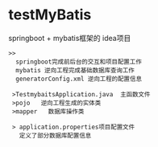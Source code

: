 # testMyBatis

  springboot + mybatis框架的 idea项目
  
    >>
      springboot完成前后台的交互和项目配置工作
      mybatis 逆向工程完成基础数据库查询工作
      generatorConfig.xml 逆向工程的配置信息
     
     >TestmybaitsApplication.java  主函数文件
     >pojo   逆向工程生成的实体类
     >mapper   数据库操作类

     > application.properties项目配置文件
       定义了部分数据库配置信息

   
  

